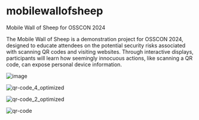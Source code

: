 # mobilewallofsheep


Mobile Wall of Sheep for OSSCON 2024

The Mobile Wall of Sheep is a demonstration project for OSSCON 2024, designed to educate attendees on the potential security risks associated with scanning QR codes and visiting websites. Through interactive displays, participants will learn how seemingly innocuous actions, like scanning a QR code, can expose personal device information. 

![image](https://github.com/user-attachments/assets/782b2097-c098-46d3-92e5-fe07751a38c9)


![qr-code_4_optimized](https://github.com/user-attachments/assets/11cb9ce7-dbbe-46c7-839f-1f018df67560)

![qr-code_2_optimized](https://github.com/user-attachments/assets/9f820309-11d1-4717-b47f-656f1b980760)

![qr-code](https://github.com/user-attachments/assets/a673f62c-44b3-4206-9412-b88c8cc62b1b)



